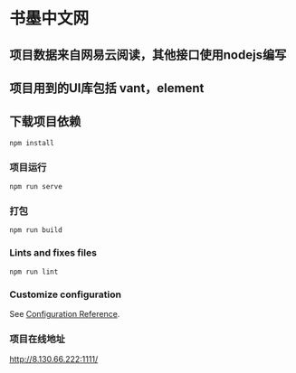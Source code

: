 # 书墨中文网
## 项目数据来自网易云阅读，其他接口使用nodejs编写
## 项目用到的UI库包括 vant，element
## 下载项目依赖
```
npm install
```

### 项目运行
```
npm run serve
```

### 打包
```
npm run build
```

### Lints and fixes files
```
npm run lint
```

### Customize configuration
See [Configuration Reference](https://cli.vuejs.org/config/).
###  项目在线地址
http://8.130.66.222:1111/

